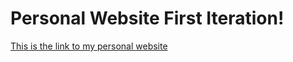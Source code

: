# Personal Website First Iteration!
[This is the link to my personal website](https://caizhengtech.github.io/)
